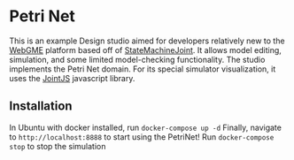 # Petri Net
This is an example Design studio aimed for developers relatively new to the [WebGME](https://webgme.org) platform based off of [StateMachineJoint](https://github.com/kecso/StateMachineJoint).
It allows model editing, simulation, and some limited model-checking functionality.
The studio implements the Petri Net domain.
For its special simulator visualization, it uses the [JointJS](https://www.jointjs.com/) javascript library.

## Installation
In Ubuntu with docker installed, run `docker-compose up -d`
Finally, navigate to `http://localhost:8888` to start using the PetriNet!
Run `docker-compose stop` to stop the simulation
